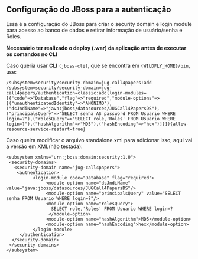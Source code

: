 ## Configuração do JBoss para a autenticação

Essa é a configuração do JBoss para criar o security domain e login module para acesso ao banco de dados e retirar informação de usuário/senha e Roles.

**Necessário ter realizado o deploy (.war) da aplicação antes de executar os comandos no CLI**

Caso queria usar **CLI** `(jboss-cli)`, que se encontra em `{WILDFLY_HOME}/bin`, use:
```
/subsystem=security/security-domain=jug-call4papers:add
/subsystem=security/security-domain=jug-call4papers/authentication=classic:add(login-modules=[{"code"=>"Database","flag"=>"required","module-options"=>[("unauthenticatedIdentity"=>"ANONIMO"),("dsJndiName"=>"java:jboss/datasources/JUGCall4PapersDS"),("principalsQuery"=>"SELECT senha AS password FROM Usuario WHERE login=?"),("rolesQuery"=>"SELECT role,'Roles' FROM Usuario WHERE login=?"),("hashAlgorithm"=>"MD5"),("hashEncoding"=>"hex")]}]){allow-resource-service-restart=true}
```

Caso queira modificar o arquivo standalone.xml para adicionar isso, aqui vai a versão em XML(não testada):
```
<subsystem xmlns="urn:jboss:domain:security:1.0">
 <security-domains>
   <security-domain name="jug-call4papers">
    <authentication>
          <login-module code="Database" flag="required">
               <module-option name="dsJndiName" value="java:jboss/datasources/JUGCall4PapersDS"/>
               <module-option name="principalsQuery" value="SELECT senha FROM Usuario WHERE login=?"/>
               <module-option name="rolesQuery">
                 SELECT role,'Roles' FROM Usuario WHERE login=?
                </module-option>
               <module-option name="hashAlgorithm">MD5</module-option>
               <module-option name="hashEncoding">hex</module-option>
          </login-module>
     </authentication>
  </security-domain>
 </security-domains>
</subsystem>
```
